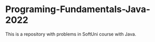 # Programing-Fundamentals-Java-2022
This is a repository with problems in SoftUni course with Java.
